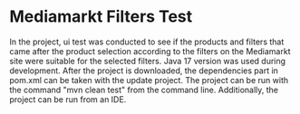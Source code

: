 # Mediamarkt Filters Test

In the project, ui test was conducted to see if the products and filters that came after the product selection according to the filters on the Mediamarkt site were suitable for the selected filters. Java 17 version was used during development. After the project is downloaded, the dependencies part in pom.xml can be taken with the update project. The project can be run with the command "mvn clean test" from the command line. Additionally, the project can be run from an IDE.

